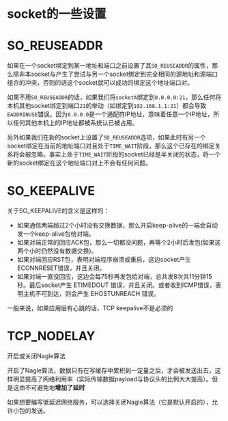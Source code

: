 # socket的一些设置

# SO_REUSEADDR

如果在一个socket绑定到某一地址和端口之前设置了其`SO_REUSEADDR`的属性，那么除非本socket与产生了尝试与另一个socket绑定到完全相同的源地址和源端口组合的冲突，否则的话这个socket就可以成功的绑定这个地址端口对。

如果不用`SO_REUSEADDR`的话，如果我们将`socketA`绑定到`0.0.0.0:21`，那么任何将本机其他socket绑定到端口`21`的举动（如绑定到`192.168.1.1:21`）都会导致`EADDRINUSE`错误。因为`0.0.0.0`是一个通配符IP地址，意味着任意一个IP地址，所以任何其他本机上的IP地址都被系统认已被占用。

另外如果我们在新的socket上设置了`SO_REUSEADDR`选项，如果此时有另一个socket绑定在当前的地址端口对且处于`TIME_WAIT`阶段，那么这个已存在的绑定关系将会被忽略。事实上处于`TIME_WAIT`阶段的socket已经是半关闭的状态，将一个新的socket绑定在这个地址端口对上不会有任何问题。

# ****SO_KEEPALIVE****

关于SO_KEEPALIVE的含义是这样的：

- 如果通信两端超过2个小时没有交换数据，那么开启keep-alive的一端会自动发一个keep-alive包给对端。
- 如果对端正常的回应ACK包，那么一切都没问题，再等个2小时后发包(如果这两个小时仍然没有数据交换)。
- 如果对端回应RST包，表明对端程序崩溃或重启，这边socket产生ECONNRESET错误，并且关闭。
- 如果对端一直没回应，这边会每75秒再发包给对端，总共发8次共11分钟15秒。最后socket产生 ETIMEDOUT 错误，并且关闭。或者收到ICMP错误，表明主机不可到达，则会产生 EHOSTUNREACH 错误。

一般来说，如果应用层有心跳的话，TCP keepalive不是必须的

# TCP_NODELAY

开启或关闭Nagle算法

开启了Nagle算法，数据只有在写缓存中累积到一定量之后，才会被发送出去，这样明显提高了网络利用率（实际传输数据payload与协议头的比例大大提高）。但是这由不可避免地**增加了延时**

如果想要编写低延迟网络服务，可以选择关闭Nagle算法（它是默认开启的），允许小包的发送。